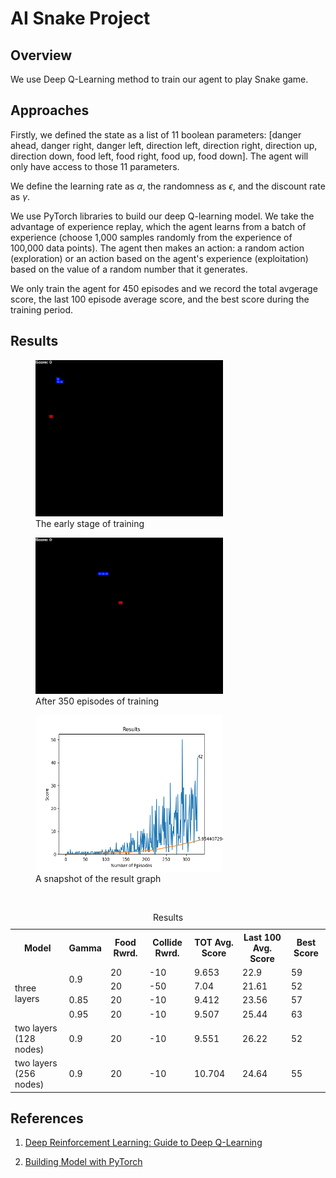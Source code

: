 # AI Snake Project

## Overview

We use Deep Q-Learning method to train our agent to play Snake game.

## Approaches

Firstly, we defined the state as a list of 11 boolean parameters: [danger ahead, danger right, danger left, direction left, direction right, direction up, direction down, food left, food right, food up, food down]. The agent will only have access to those 11 parameters.

We define the learning rate as $\alpha$, the randomness as $\epsilon$, and the discount rate as $\gamma$.

We use PyTorch libraries to build our deep Q-learning model.
We take the advantage of experience replay, which the agent learns from a batch of experience (choose 1,000 samples randomly from the experience of 100,000 data points). The agent then makes an action: a random action (exploration) or an action based on the agent's experience (exploitation) based on the value of a random number that it generates.

We only train the agent for 450 episodes and we record the total avgerage score, the last 100 episode average score, and the best score during the training period.

## Results

<figure>
  <img src="https://github.com/neilchen1998/ai-snake/blob/main/gifs/training-early-stage.gif" alt="my alt text" width="300" height="250"/>
  <figcaption align="bottom">The early stage of training</figcaption>
</figure>

<figure>
  <img src="https://github.com/neilchen1998/ai-snake/blob/main/gifs/training-late-stage.gif" alt="my alt text" width="300" height="250"/>
  <figcaption align="bottom">After 350 episodes of training</figcaption>
</figure>

<figure>
  <img src="https://github.com/neilchen1998/ai-snake/blob/main/gifs/result-graph.png" alt="my alt text" width="300" height="250"/>
  <figcaption align="bottom">A snapshot of the result graph</figcaption>
</figure>

&nbsp;

<table>
<caption align="center">Results</caption>
<tr>
    <th>Model</th>
    <th>Gamma</th>
    <th>Food Rwrd.</th>
    <th>Collide Rwrd.</th>
    <th>TOT Avg. Score</th>
    <th>Last 100 Avg. Score</th>
    <th>Best Score</th>
</tr>
<tr>
  <td rowspan="4">three layers</td>
  <td rowspan="2">0.9</td>
  <td>20</td>
  <td>-10</td>
  <td>9.653</td>
  <td>22.9</td>
  <td>59</td>
</tr>
<tr>
  <td>20</td>
  <td>-50</td>
  <td>7.04</td>
  <td>21.61</td>
  <td>52</td>
</tr>
<tr>
  <td>0.85</td>
  <td>20</td>
  <td>-10</td>
  <td>9.412</td>
  <td>23.56</td>
  <td>57</td>
</tr>
<tr>
  <td>0.95</td>
  <td>20</td>
  <td>-10</td>
  <td>9.507</td>
  <td>25.44</td>
  <td>63</td>
</tr>
<tr>
  <td>two layers (128 nodes)</td>
  <td>0.9</td>
  <td>20</td>
  <td>-10</td>
  <td>9.551</td>
  <td>26.22</td>
  <td>52</td>
</tr>
<tr>
  <td>two layers (256 nodes)</td>
  <td>0.9</td>
  <td>20</td>
  <td>-10</td>
  <td>10.704</td>
  <td>24.64</td>
  <td>55</td>
 </tr>
</table>

## References

1. [Deep Reinforcement Learning: Guide to Deep Q-Learning](https://www.mlq.ai/deep-reinforcement-learning-q-learning/)

2. [Building Model with PyTorch](https://pytorch.org/tutorials/beginner/introyt/modelsyt_tutorial.html)
